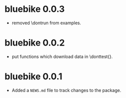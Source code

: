# bluebike 0.0.3

* removed \dontrun from examples.

# bluebike 0.0.2

* put functions which download data in \donttest{}.

# bluebike 0.0.1

* Added a `NEWS.md` file to track changes to the package.
